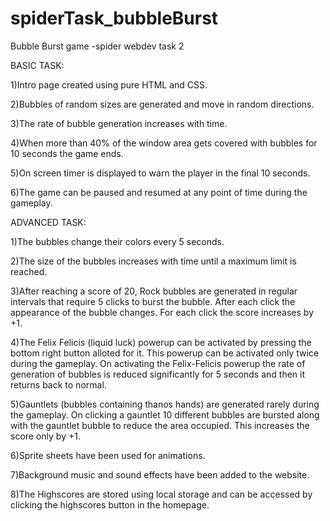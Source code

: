 # spiderTask_bubbleBurst
Bubble Burst game -spider webdev task 2



BASIC TASK:



1)Intro page created using pure HTML and CSS.


2)Bubbles of random sizes are generated and move in random directions.


3)The rate of bubble generation increases with time.


4)When more than 40% of the window area gets covered with bubbles for 10 seconds the game ends.


5)On screen timer is displayed to warn the player in the final 10 seconds.


6)The game can be paused and resumed at any point of time during the gameplay.



ADVANCED TASK:



1)The bubbles change their colors every 5 seconds.


2)The size of the bubbles increases with time until a maximum limit is reached.


3)After reaching a score of 20, Rock bubbles are generated in regular intervals that require 5 clicks to burst the bubble.
  After each click the appearance of the bubble changes. For each click the score increases by +1.
  
  
4)The Felix Felicis (liquid luck) powerup can be activated by pressing the bottom right button alloted for it. This powerup 
  can be activated only twice during the gameplay. On activating the Felix-Felicis powerup the rate of generation of bubbles 
  is reduced significantly for 5 seconds and then it returns back to normal.
  
  
5)Gauntlets (bubbles containing thanos hands) are generated rarely during the gameplay. On clicking a gauntlet 10 different     bubbles are bursted along with the gauntlet bubble to reduce the area occupied. This increases the score only by +1.


6)Sprite sheets have been used for animations.


7)Background music and sound effects have been added to the website.


8)The Highscores are stored using local storage and can be accessed by clicking the highscores button in the homepage.


